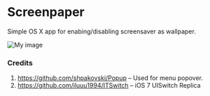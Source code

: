 Screenpaper
===========

Simple OS X app for enabing/disabling screensaver as wallpaper.

![My image](http://gergeo.se/screenshots/screenpaper.png)


### Credits
1. https://github.com/shpakovski/Popup – Used for menu popover.
2. https://github.com/iluuu1994/ITSwitch – iOS 7 UISwitch Replica
